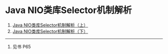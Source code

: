 # Java NIO类库Selector机制解析

1. [Java NIO类库Selector机制解析（上）](https://blog.csdn.net/haoel/article/details/2224055)
2. [Java NIO类库Selector机制解析（下）](https://blog.csdn.net/haoel/article/details/2224069)

---

1. 见书 P65
